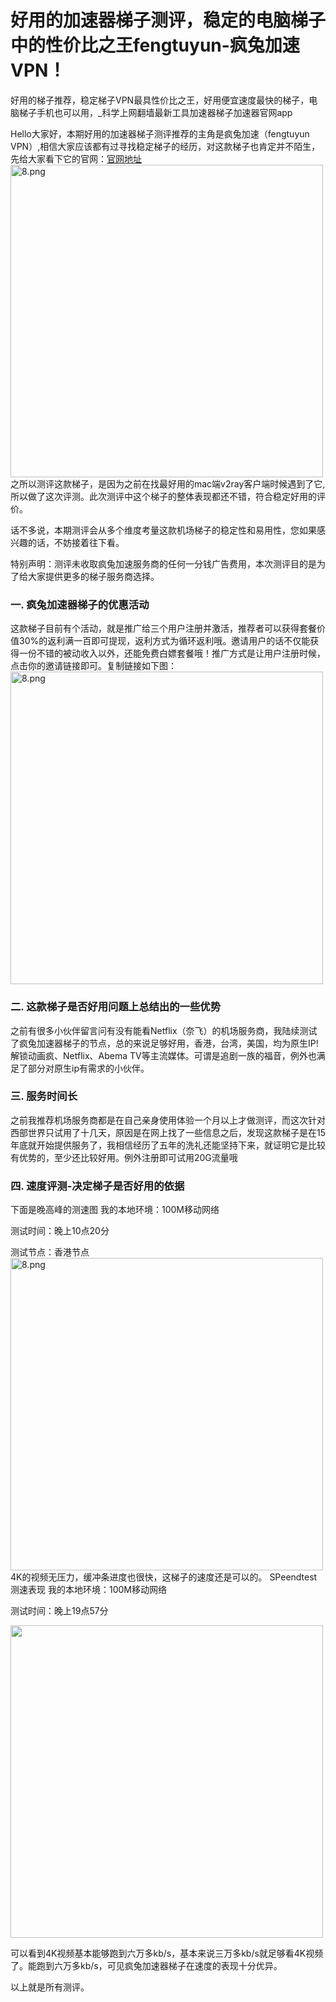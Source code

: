 # 好用的加速器梯子测评，稳定的电脑梯子中的性价比之王fengtuyun-疯兔加速VPN！
好用的梯子推荐，稳定梯子VPN最具性价比之王，好用便宜速度最快的梯子，电脑梯子手机也可以用，_科学上网翻墙最新工具加速器梯子加速器官网app

Hello大家好，本期好用的加速器梯子测评推荐的主角是疯兔加速（fengtuyun VPN）,相信大家应该都有过寻找稳定梯子的经历，对这款梯子也肯定并不陌生，先给大家看下它的官网：<a href="https://www.fengtuyun.xyz/" >官网地址</a>
<img class="docsimg" src="https://i.loli.net/2021/07/13/g3WrXwIl8HDa7qR.png" alt="8.png" style="height: 500px;">
之所以测评这款梯子，是因为之前在找最好用的mac端v2ray客户端时候遇到了它,所以做了这次评测。此次测评中这个梯子的整体表现都还不错，符合稳定好用的评价。

话不多说，本期测评会从多个维度考量这款机场梯子的稳定性和易用性，您如果感兴趣的话，不妨接着往下看。

特别声明：测评未收取疯兔加速服务商的任何一分钱广告费用，本次测评目的是为了给大家提供更多的梯子服务商选择。
<h3>一. 疯兔加速器梯子的优惠活动</h3>
这款梯子目前有个活动，就是推广给三个用户注册并激活，推荐者可以获得套餐价值30%的返利满一百即可提现，返利方式为循环返利哦。邀请用户的话不仅能获得一份不错的被动收入以外，还能免费白嫖套餐哦！推广方式是让用户注册时候，点击你的邀请链接即可。复制链接如下图：
<img class="docsimg" src="https://i.loli.net/2021/07/13/M9y4QDcW7mhJT5O.png" alt="8.png" style="height: 500px;">
<h3>二. 这款梯子是否好用问题上总结出的一些优势</h3>
之前有很多小伙伴留言问有没有能看Netflix（奈飞）的机场服务商，我陆续测试了疯兔加速器梯子的节点，总的来说足够好用，香港，台湾，美国，均为原生IP!解锁动画疯、Netflix、Abema TV等主流媒体。可谓是追剧一族的福音，例外也满足了部分对原生ip有需求的小伙伴。
<h3>三. 服务时间长</h3>
之前我推荐机场服务商都是在自己亲身使用体验一个月以上才做测评，而这次针对西部世界只试用了十几天，原因是在网上找了一些信息之后，发现这款梯子是在15年底就开始提供服务了，我相信经历了五年的洗礼还能坚持下来，就证明它是比较有优势的，至少还比较好用。例外注册即可试用20G流量哦
<h3>四. 速度评测-决定梯子是否好用的依据</h3>
下面是晚高峰的测速图
我的本地环境：100M移动网络

测试时间：晚上10点20分

测试节点：香港节点
<img class="docsimg" src="https://i.loli.net/2021/07/13/MZQLwj7c2ArJGI3.png" alt="8.png" style="height: 500px;">
4K的视频无压力，缓冲条进度也很快，这梯子的速度还是可以的。
SPeendtest测速表现
我的本地环境：100M移动网络

测试时间：晚上19点57分

<img class="docsimg" src="https://i.loli.net/2021/07/13/7FnIxYRD8vAih3P.jpg" style="height: 500px;">

可以看到4K视频基本能够跑到六万多kb/s，基本来说三万多kb/s就足够看4K视频了。能跑到六万多kb/s，可见疯兔加速器梯子在速度的表现十分优异。

以上就是所有测评。

